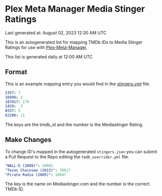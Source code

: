 # Plex Meta Manager Media Stinger Ratings
Last generated at: August 02, 2023 12:30 AM UTC

This is an autogenerated list for mapping TMDb IDs to Media Stinger Ratings for use with [Plex-Meta-Manager](https://github.com/meisnate12/Plex-Meta-Manager).

This list is generated daily at 12:00 AM UTC 

## Format

This is an example mapping entry you would find in the [stingers.yml](https://raw.githubusercontent.com/meisnate12/PMM-Mediastingers/master/stingers) file.

```yml
2357: 7
16996: 2
187017: 179
1429: -3
6557: 5
62206: 11
```
The keys are the tmdb_id and the number is the Mediastinger Rating.

## Make Changes
To change ID's mapped in the autogenerated `stingers.json` you can submit a Pull Request to the Repo editing the `tmdb_overrider.yml` file.

```yml
"WALL-E (2008)": 10681
"Texas Chainsaw (2013)": 76617
"Pirate Radio (2009)": 18947
```

The key is the name on Mediastinger.com and the number is the correct TMDb ID.